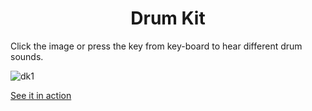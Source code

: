 <h1 align="center"> Drum Kit </h1>

Click the image or press the key from key-board to hear different drum sounds.

![dk1](https://user-images.githubusercontent.com/69320883/136009972-387a90d6-fa04-43d6-9d4c-9a7096263c66.JPG)

<a href="https://chandrakant2000.github.io/Drum-Kit/"> See it in action </a> 

